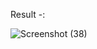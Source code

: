 Result -:

![Screenshot (38)](https://user-images.githubusercontent.com/58104706/129054617-af30cd3b-1c73-4655-add6-2fdb41f3708b.png)
